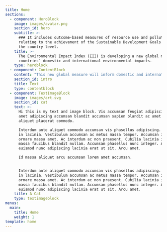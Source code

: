 ```yaml
---
title: Home
sections:
  - component: HeroBlock
    image: images/avatar.png
    section_id: hero
    subtitle: >-
      ### It includes outcome-based measures of resource use and pollution
      relating to the achievement of the Sustainable Development Goals (SDGs) at
      the country level.
    title: >-
      The Environmental Impact Index (EII) is developing a new global measure of
      countries’ domestic and international environmental impacts.
    type: heroblock
  - component: ContentBlock
    content: "This new global measure will inform domestic and international policy debates on sustainable consumption and production in the context of Agenda 2030, the SDGs and the Paris Climate Agreement. It uses data from a wide range of sources official and non-official - including from new technologies. For all metrics, time-bound thresholds have been identified that need to be achieved in order to meet the SDGs and honor commitments made in the Paris Climate Change Agreement.\r\n\nThe first prototype version of the EII will be launched in 2020. \r\n\nFor now, please take a look at our new data visualization tool that tracks “bilateral spillover effects” – the international environmental impacts of countries embodied into trade. \n\nThe project is a joint initiative led by the Sustainable Development Solutions Network (SDSN) and the Yale Center for Environmental Law & Policy (YCELP). We are grateful for the support provided by Roberta Gordon and Marshall Ruben as well as from the Deutsche Gesellschaft für Internationale Zusammenarbeit (GIZ) on behalf of the German Federal Ministry for Economic Cooperation and Development (BMZ)."
    section_id: intro
    title: Text
    type: contentblock
  - component: TextImageBlock
    image: images/art.svg
    section_id: cat
    text: >-
      Hi this is my text and image block. Vis accumsan feugiat adipiscing nisl
      amet adipiscing accumsan blandit accumsan sapien blandit ac amet faucibus
      aliquet placerat commodo. 

      Interdum ante aliquet commodo accumsan vis phasellus adipiscing. Ornare a
      in lacinia. Vestibulum accumsan ac metus massa tempor. Accumsan in lacinia
      ornare massa amet. Ac interdum ac non praesent. Cubilia lacinia interdum
      massa faucibus blandit nullam. Accumsan phasellus nunc integer. Accumsan
      euismod nunc adipiscing lacinia erat ut sit. Arcu amet. 

      Id massa aliquet arcu accumsan lorem amet accumsan.


      Interdum ante aliquet commodo accumsan vis phasellus adipiscing. Ornare a
      in lacinia. Vestibulum accumsan ac metus massa tempor. Accumsan in lacinia
      ornare massa amet. Ac interdum ac non praesent. Cubilia lacinia interdum
      massa faucibus blandit nullam. Accumsan phasellus nunc integer. Accumsan
      euismod nunc adipiscing lacinia erat ut sit. Arcu amet. 
    title: A Cat
    type: textimageblock
menus:
  main:
    title: Home
    weight: 1
template: home
---
```


